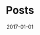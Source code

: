 ---
layout: layouts/posts.njk
title: Posts
description: A collection of random blog posts and articles about web design, CSS and trying to rule the world
tags:
  - nav
navtitle: Posts
date: 2017-01-01
permalink: /posts/index.html
---